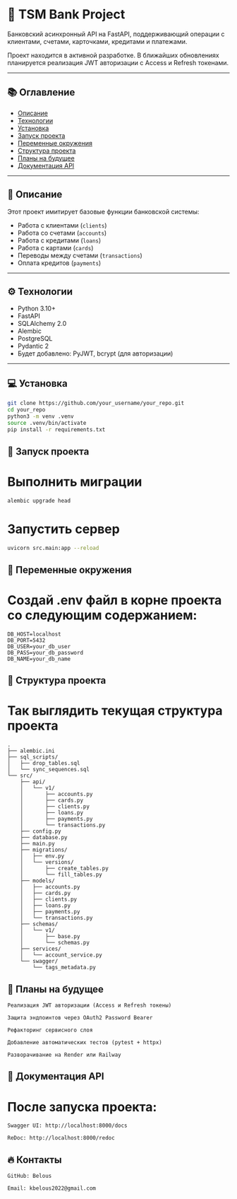 # 🚀 TSM Bank Project

Банковский асинхронный API на FastAPI, поддерживающий операции с клиентами, счетами, карточками, кредитами и платежами.

Проект находится в активной разработке. В ближайших обновлениях планируется реализация JWT авторизации с Access и Refresh токенами.

---

## 📚 Оглавление

- [Описание](#описание)
- [Технологии](#технологии)
- [Установка](#установка)
- [Запуск проекта](#запуск-проекта)
- [Переменные окружения](#переменные-окружения)
- [Структура проекта](#структура-проекта)
- [Планы на будущее](#планы-на-будущее)
- [Документация API](#документация-api)

---

## 📖 Описание

Этот проект имитирует базовые функции банковской системы:

- Работа с клиентами (`clients`)
- Работа со счетами (`accounts`)
- Работа с кредитами (`loans`)
- Работа с картами (`cards`)
- Переводы между счетами (`transactions`)
- Оплата кредитов (`payments`)

---

## ⚙️ Технологии

- Python 3.10+
- FastAPI
- SQLAlchemy 2.0
- Alembic
- PostgreSQL
- Pydantic 2
- Будет добавлено: PyJWT, bcrypt (для авторизации)

---

## 💻 Установка

```bash
git clone https://github.com/your_username/your_repo.git
cd your_repo
python3 -m venv .venv
source .venv/bin/activate
pip install -r requirements.txt
```

## 🚀 Запуск проекта

# Выполнить миграции
```bash
alembic upgrade head
```
# Запустить сервер
```bash
uvicorn src.main:app --reload
```

## 🔑 Переменные окружения

# Создай .env файл в корне проекта со следующим содержанием:
``` .env
DB_HOST=localhost
DB_PORT=5432
DB_USER=your_db_user
DB_PASS=your_db_password
DB_NAME=your_db_name
```


## 📁 Структура проекта
# Так выглядить текущая структура проекта
```
.
├── alembic.ini
├── sql_scripts/
│   ├── drop_tables.sql
│   └── sync_sequences.sql
└── src/
    ├── api/
    │   └── v1/
    │       ├── accounts.py
    │       ├── cards.py
    │       ├── clients.py
    │       ├── loans.py
    │       ├── payments.py
    │       └── transactions.py
    ├── config.py
    ├── database.py
    ├── main.py
    ├── migrations/
    │   ├── env.py
    │   └── versions/
    │       ├── create_tables.py
    │       └── fill_tables.py
    ├── models/
    │   ├── accounts.py
    │   ├── cards.py
    │   ├── clients.py
    │   ├── loans.py
    │   ├── payments.py
    │   └── transactions.py
    ├── schemas/
    │   └── v1/
    │       ├── base.py
    │       └── schemas.py
    ├── services/
    │   └── account_service.py
    └── swagger/
        └── tags_metadata.py
```
 
## 🚀 Планы на будущее

    Реализация JWT авторизации (Access и Refresh токены)

    Защита эндпоинтов через OAuth2 Password Bearer

    Рефакторинг сервисного слоя

    Добавление автоматических тестов (pytest + httpx)

    Разворачивание на Render или Railway

## 📄 Документация API

# После запуска проекта:

    Swagger UI: http://localhost:8000/docs

    ReDoc: http://localhost:8000/redoc

## 🔥 Контакты

    GitHub: Belous

    Email: kbelous2022@gmail.com
